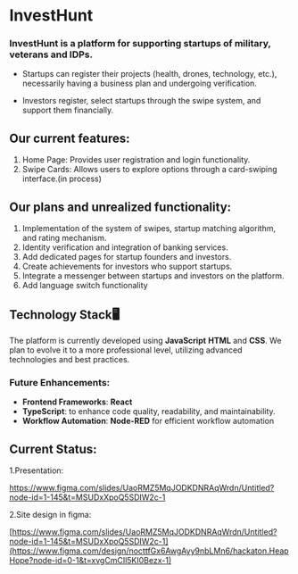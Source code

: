 
# InvestHunt

<h3>InvestHunt is a platform for supporting startups of military, veterans and IDPs.</h3>


  - Startups can register their projects (health, drones, technology, etc.), necessarily having a business plan and undergoing verification.

  - Investors register, select startups through the swipe system, and support them financially.



## Our current features:

1. Home Page: Provides user registration and login functionality.
2. Swipe Cards: Allows users to explore options through a card-swiping interface.(in process)

## Our plans and unrealized functionality:
1. Implementation of the system of swipes, startup matching algorithm, and rating mechanism.
2. Identity verification and integration of banking services.
3. Add dedicated pages for startup founders and investors.
4. Create achievements for investors who support startups.
5. Integrate a messenger between startups and investors on the platform.
6. Add language switch functionality


## Technology Stack🖥️

The platform is currently developed using **JavaScript** **HTML** and **CSS**. We plan to evolve it to a more professional level, utilizing advanced technologies and best practices. 

### Future Enhancements:
- **Frontend Frameworks**:  **React** 
- **TypeScript**: to enhance code quality, readability, and maintainability.
- **Workflow Automation**:  **Node-RED** for efficient workflow automation 


## Current Status:

1.Presentation:

https://www.figma.com/slides/UaoRMZ5MqJODKDNRAqWrdn/Untitled?node-id=1-145&t=MSUDxXpoQ5SDIW2c-1
  
2.Site design in figma:

  [https://www.figma.com/slides/UaoRMZ5MqJODKDNRAqWrdn/Untitled?node-id=1-145&t=MSUDxXpoQ5SDIW2c-1](https://www.figma.com/design/nocttfGx6AwgAyy9nbLMn6/hackaton.HeapHope?node-id=0-1&t=xvgCmCIl5KI0Bezx-1)
